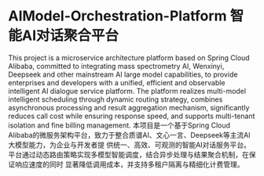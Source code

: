 # AIModel-Orchestration-Platform 智能AI对话聚合平台
This project is a microservice architecture platform based on Spring Cloud Alibaba, committed to integrating mass spectrometry AI, Wenxinyi, Deepseek and other mainstream AI large model capabilities, to provide enterprises and developers with a unified, efficient and observable intelligent AI dialogue service platform. The platform realizes multi-model intelligent scheduling through dynamic routing strategy, combines asynchronous processing and result aggregation mechanism, significantly reduces call cost while ensuring response speed, and supports multi-tenant isolation and fine billing management.
本项目是一个基于Spring Cloud Alibaba的微服务架构平台，致力于整合质谱AI、文心一言、Deepseek等主流AI大模型能力，为企业与开发者提 供统一、高效、可观测的智能AI对话服务平台。平台通过动态路由策略实现多模型智能调度，结合异步处理与结果聚合机制，在保证响应速度的同时 显著降低调用成本，并支持多租户隔离与精细化计费管理。

